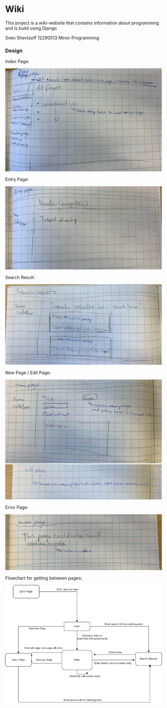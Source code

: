 # Wiki

This project is a wiki-website that contains information about programming and is build using Django


Sven Shevtzoff
12290513
Minor Programming

### Design

Index Page:

![index](index.jpeg)

Entry Page:

![Entry](entry.jpeg)

Search Result:

![Search_result](Search.jpeg)

New Page / Edit Page:

![New_page](new_page.jpeg)
![Edit_page](edit_page.jpeg)

Error Page:

![error_page](error_page.jpeg)

Flowchart for getting between pages:
    
![Flowchart](flowchart_wiki.drawio.png)

